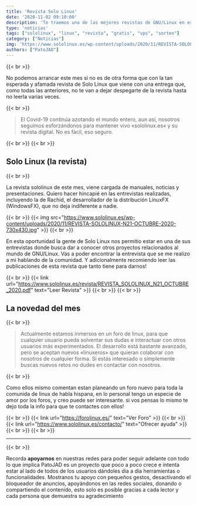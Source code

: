 ```yaml
---
title: 'Revista Solo Linux'
date: '2020-11-02 09:10:00'
description: 'Te traemos una de las mejores revistas de GNU/Linux en español en la cual tenemos el honor de ocupar un pequeño espacio'
type: 'noticias'
tags: ["sololinux", "linux", "revista", "gratis", "vps", "sorteo"]
category: ["Noticias"]
img: 'https://www.sololinux.es/wp-content/uploads/2020/11/REVISTA-SOLOLINUX-N21-OCTUBRE-2020-730x430.jpg'
authors: ["PatoJAD"]
---
```


{{< br >}}

No podemos arrancar este mes si no es de otra forma que con la tan esperada y afamada revista de Solo Linux que viene con una entrega que, como todas las anteriores, no te van a dejar despegarte de la revista hasta no leerla varias veces.

{{< br >}}

> El Covid-19 continúa azotando el mundo entero, aun así, nosotros seguimos esforzándonos para mantener vivo «sololinux.es« y su revista digital. No es fácil, eso seguro.

{{< br >}}
{{< br >}}

## Solo Linux (la revista)

{{< br >}}

La revista sololinux de este mes, viene cargada de manuales, noticias y presentaciones. Quiero hacer hincapié en las entrevistas realizadas, incluyendo la de Rachid, el desarrollador de la distribución LinuxFX (WindowsFX), que no deja indiferente a nadie.

{{< br >}}
{{< img src="https://www.sololinux.es/wp-content/uploads/2020/11/REVISTA-SOLOLINUX-N21-OCTUBRE-2020-730x430.jpg" >}}
{{< br >}}

En esta oportunidad la gente de Solo Linux nos permitio estar en una de sus entrevistas donde busca dar a conocer otros proyectos relacionados al mundo de GNU/Linux. Vas a poder encontrar la entrevista que se me realizo a mi hablando de la comunidad. Y adicionalmente recomiendo leer las publicaciones de esta revista que tanto tiene para darnos!

{{< br >}}
{{< link url="https://www.sololinux.es/revista/REVISTA_SOLOLINUX_N21_OCTUBRE_2020.pdf" text="Leer Revista" >}}
{{< br >}}
{{< br >}}

## La novedad del mes

{{< br >}}

> Actualmente estamos inmersos en un foro de linux, para que cualquier usuario pueda solventar sus dudas e interactuar con otros usuarios más experimentados. El desarrollo está bastante avanzado, pero se aceptan nuevos «linuxeros» que quieran colaborar con nosotros de cualquier forma. Si estás interesado o simplemente buscas nuevos retos no dudes en contactar con nosotros.

{{< br >}}

Como ellos mismo comentan estan planeando un foro nuevo para toda la comunida de linux de habla hispana, en lo personal tengo un especie de amor por los foros, y creo puede ser interesante. si vos pensas lo mismo te dejo toda la info para que te contactes con ellos!


{{< br >}}
{{< link url="https://forolinux.es/" text="Ver Foro" >}}
{{< br >}}
{{< link url="https://www.sololinux.es/contacto/" text="Ofrecer ayuda" >}}
{{< br >}}
{{< br >}}

---

{{< br >}}

Recorda **apoyarnos** en nuestras redes para poder seguir adelante con todo lo que implica PatoJAD es un proyecto que poco a poco crece e intenta estar al lado de todos de los usuarios dándoles dia a dia herramientas o funcionalidades. Mostranos tu apoyo con pequeños gestos, desactivando el bloqueador de anuncios, apoyándonos en las redes sociales, donando o compartiendo el contenido, esto solo es posible gracias a cada lector y cada persona que demuestra su agradecimiento
